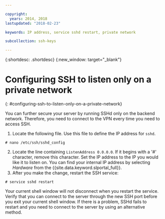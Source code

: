 ```yaml
---

copyright:
  years: 2014, 2018
lastupdated: "2018-02-23"

keywords: IP address, service sshd restart, private network

subcollection: ssh-keys

---
```


{:shortdesc: .shortdesc}
{:new_window: target="_blank"}

# Configuring SSH to listen only on a private network
{: #configuring-ssh-to-listen-only-on-a-private-network}

You can further secure your server by running SSHd only on the backend network. Therefore, you need to connect to the VPN every time you need to access SSH.

1. Locate the following file. Use this file to define the IP address for `sshd`.
```
# nano /etc/ssh/sshd_config
```

2. Locate the line containing `ListenAddress 0.0.0.0`. If it begins with a '#' character, remove this character. Set the IP address to the IP you would like it to listen on. You can find your internal IP address by selecting *Hardware* from the {{site.data.keyword.slportal_full}}.
3. After you make the change, restart the SSH service:
```
# service sshd restart
```

Your current shell window will not disconnect when you restart the service. Verify that you can connect to the server through the new SSH port before you exit your current shell window. If there is a problem, SSHd fails to restart and you need to connect to the server by using an alternative method.
